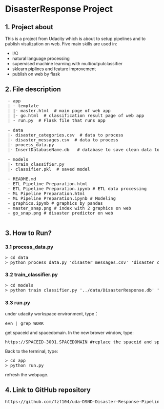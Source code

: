 # DisasterResponse Project

## 1. Project about
This is a project from Udacity which is about to setup pipelines and to publish visulization on web. Five main skills are used in:
  - I/O
  - natural language processing
  - supervised machine learning with multioutputclassifier
  - sklearn piplines and feature improvement
  - publish on web by flask
  
 ## 2. File description
 
<pre>
 - app
 | - template
 | |- master.html  # main page of web app
 | |- go.html  # classification result page of web app
 | - run.py  # Flask file that runs app

 - data
 |- disaster_categories.csv  # data to process 
 |- disaster_messages.csv  # data to process
 |- process_data.py
 |- InsertDatabaseName.db   # database to save clean data to

 - models
 |- train_classifier.py
 |- classifier.pkl  # saved model 

 - README.md
 - ETL Pipeline Preparation.html 
 - ETL Pipeline Preparation.ipynb # ETL data processing
 - ML Pipeline Preparation.html
 - ML Pipeline Preparation.ipynb # Modeling 
 - graphics.ipynb # graphics by pandas
 - master_snap.png # index with 2 graphics on web
 - go_snap.png # disaster predictor on web
 </pre>

## 3. How to Run?
### 3.1 process_data.py
<pre>
> cd data
> python process_data.py 'disaster_messages.csv' 'disaster_categories.csv' 'DisasterResponse.db'
</pre>

### 3.2 train_classifier.py
<pre>
> cd models
> python train_classifier.py '../data/DisasterResponse.db' 'classifier.pkl'
</pre>

### 3.3 run.py
under udacity workspace environment, type：
<pre>
evn | grep WORK
</pre>
get spaceid and spacedomain. In the new brower window, type:
<pre>
https://SPACEID-3001.SPACEDOMAIN #replace the spaceid and spacedomain.
</pre>

Back to the terminal, type:

<pre>
> cd app
> python run.py
</pre>

refresh the webpage.

## 4. Link to GitHub repository
<pre>
https://github.com/fzf104/uda-DSND-Disaster-Response-Pipelines
</pre>

